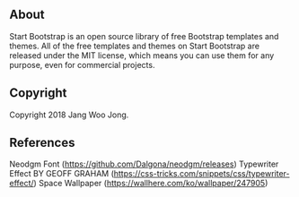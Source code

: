## About
Start Bootstrap is an open source library of free Bootstrap templates and themes. All of the free templates and themes on Start Bootstrap are released under the MIT license, which means you can use them for any purpose, even for commercial projects.

## Copyright
Copyright 2018 Jang Woo Jong.

## References
Neodgm Font (https://github.com/Dalgona/neodgm/releases)
Typewriter Effect BY GEOFF GRAHAM (https://css-tricks.com/snippets/css/typewriter-effect/)
Space Wallpaper (https://wallhere.com/ko/wallpaper/247905)
